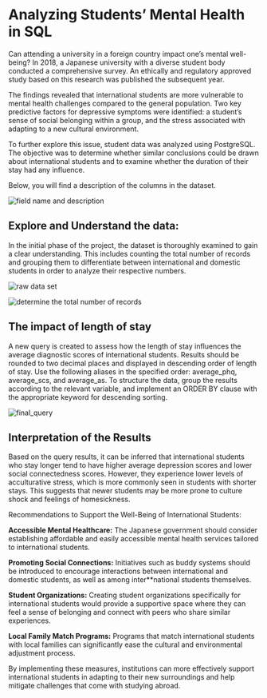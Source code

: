 # Analyzing Students’ Mental Health in SQL

Can attending a university in a foreign country impact one’s mental well-being? In 2018, a Japanese university with a diverse student body conducted a comprehensive survey. An ethically and regulatory approved study based on this research was published the subsequent year.

The findings revealed that international students are more vulnerable to mental health challenges compared to the general population. Two key predictive factors for depressive symptoms were identified: a student’s sense of social belonging within a group, and the stress associated with adapting to a new cultural environment.

To further explore this issue, student data was analyzed using PostgreSQL. The objective was to determine whether similar conclusions could be drawn about international students and to examine whether the duration of their stay had any influence.

Below, you will find a description of the columns in the dataset.

![field name and description](https://github.com/user-attachments/assets/47ccfcf3-d0e4-463a-a7b7-274e83288d76)

## Explore and Understand the data:

In the initial phase of the project, the dataset is thoroughly examined to gain a clear understanding. This includes counting the total number of records and grouping them to differentiate between international and domestic students in order to analyze their respective numbers.

![raw data set](https://github.com/user-attachments/assets/210663c5-a9be-4614-aa93-abd0af606351)

![determine the total number of records](https://github.com/user-attachments/assets/143a5d51-6e67-48e8-9c54-c3d47a3d8694)


## The impact of length of stay

A new query is created to assess how the length of stay influences the average diagnostic scores of international students. Results should be rounded to two decimal places and displayed in descending order of length of stay. Use the following aliases in the specified order: average_phq, average_scs, and average_as.
To structure the data, group the results according to the relevant variable, and implement an ORDER BY clause with the appropriate keyword for descending sorting.

![final_query](https://github.com/user-attachments/assets/8b15bf90-d263-4e32-99c9-baff23d18f7e)

## Interpretation of the Results

Based on the query results, it can be inferred that international students who stay longer tend to have higher average depression scores and lower social connectedness scores. However, they experience lower levels of acculturative stress, which is more commonly seen in students with shorter stays. This suggests that newer students may be more prone to culture shock and feelings of homesickness.

Recommendations to Support the Well-Being of International Students:

**Accessible Mental Healthcare:** The Japanese government should consider establishing affordable and easily accessible mental health services tailored to international students.

**Promoting Social Connections:** Initiatives such as buddy systems should be introduced to encourage interactions between international and domestic students, as well as among inter**national students themselves.

**Student Organizations:** Creating student organizations specifically for international students would provide a supportive space where they can feel a sense of belonging and connect with peers who share similar experiences.

**Local Family Match Programs:** Programs that match international students with local families can significantly ease the cultural and environmental adjustment process.

By implementing these measures, institutions can more effectively support international students in adapting to their new surroundings and help mitigate challenges that come with studying abroad.


